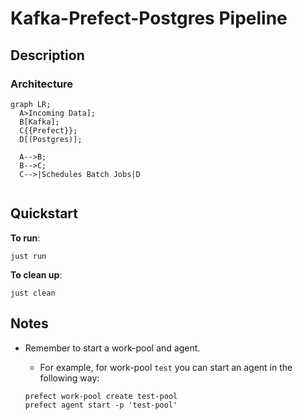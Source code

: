 # Kafka-Prefect-Postgres Pipeline

## Description

### Architecture

```mermaid
graph LR;
  A>Incoming Data];
  B[Kafka];
  C{{Prefect}};
  D[(Postgres)];

  A-->B;
  B-->C;
  C-->|Schedules Batch Jobs|D
    
```

## Quickstart

**To run**:

```shell
just run
```

**To clean up**:

```shell
just clean
```

## Notes

- Remember to start a work-pool and agent.
  - For example, for work-pool `test` you can start an agent in the following way:

  ```shell
  prefect work-pool create test-pool
  prefect agent start -p 'test-pool'
  ```
